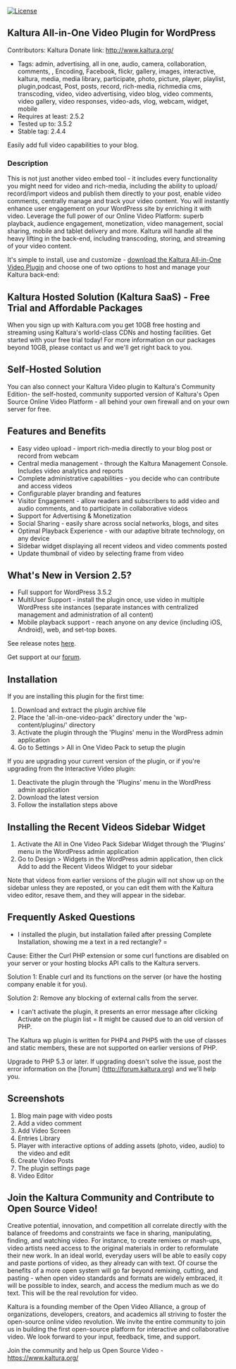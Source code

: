 [![License](https://img.shields.io/badge/license-AGPLv3-blue.svg)](http://www.gnu.org/licenses/agpl-3.0.html)

## Kaltura All-in-One Video Plugin for WordPress
Contributors: Kaltura
Donate link: http://www.kaltura.org/
* Tags: admin, advertising, all in one,  audio, camera,  collaboration, comments, , Encoding, Facebook, flickr, gallery, images, interactive, kaltura, media, media library, participate, photo, picture, player, playlist, plugin,podcast, Post, posts, record, rich-media, richmedia cms, transcoding, video, video advertising, video blog, video comments, video gallery, video responses, video-ads, vlog, webcam, widget, mobile
* Requires at least: 2.5.2
* Tested up to: 3.5.2
* Stable tag: 2.4.4

Easily add full video capabilities to your blog.

### Description

This is not just another video embed tool - it includes every functionality you might need for video and rich-media, including the ability to upload/ record/import videos and publish them directly to your post, enable video comments, centrally manage and track your video content. 
You will instantly enhance user engagement on your WordPress site by enriching it with video. Leverage the full power of our Online Video Platform: superb playback, audience engagement, monetization, video management, social sharing, mobile and tablet delivery and more. Kaltura will handle all the heavy lifting in the back-end, including transcoding, storing, and streaming of your video content.

It's simple to install, use and customize -  [download the Kaltura All-in-One Video Plugin](http://downloads.wordpress.org/plugin/all-in-one-video-pack.2.5.zip) and choose one of two options to host and manage your Kaltura back-end:

**Kaltura Hosted Solution (Kaltura SaaS) - Free Trial and Affordable Packages**
-------------
When you sign up with Kaltura.com you get 10GB free hosting and streaming using Kaltura's world-class CDNs and hosting facilities. Get started with your free trial today! For more information on our packages beyond 10GB, please contact us and we'll get right back to you. 

**Self-Hosted Solution**
-------------
You can also connect your Kaltura Video plugin to Kaltura's Community Edition- the self-hosted, community supported version of Kaltura's Open Source Online Video Platform - all behind your own firewall and on your own server for free.

**Features and Benefits**
-------------
* Easy video upload - import rich-media directly to your blog post or record from webcam
* Central media management - through the Kaltura Management Console. Includes video analytics and reports
* Complete administrative capabilities - you decide who can contribute and access videos
* Configurable player branding and features
* Visitor Engagement - allow readers and subscribers to add video and audio comments, and to participate in collaborative videos
* Support for Advertising & Monetization
* Social Sharing - easily share across social networks, blogs, and sites 
* Optimal Playback Experience - with our adaptive bitrate technology, on any device
* Sidebar widget displaying all recent videos and video comments posted
* Update thumbnail of video by selecting frame from video

**What's New in Version 2.5?**
-------------
* Full support for WordPress 3.5.2
* MultiUser Support - install the plugin once, use video in multiple WordPress site instances (separate instances with centralized management and administration of all content)
* Mobile playback support - reach anyone on any device (including iOS, Android), web, and set-top boxes.

See release notes [here](http://knowledge.kaltura.com/node/905).

Get support at our [forum](https://forum.kaltura.org).

## Installation 

If you are installing this plugin for the first time:

1. Download and extract the plugin archive file
2. Place the 'all-in-one-video-pack' directory under the 'wp-content/plugins/' directory
3. Activate the plugin through the 'Plugins' menu in the WordPress admin application
4. Go to Settings > All in One Video Pack to setup the plugin

If you are upgrading your current version of the plugin, or if you're upgrading from the Interactive Video plugin: 

1. Deactivate the plugin through the 'Plugins' menu in the WordPress admin application
2. Download the latest version
3. Follow the installation steps above

## Installing the Recent Videos Sidebar Widget

1. Activate the All in One Video Pack Sidebar Widget through the 'Plugins' menu in the WordPress admin application
2. Go to Design > Widgets in the WordPress admin application, then click Add to add the Recent Videos Widget to your sidebar 

Note that videos from earlier versions of the plugin will not show up on the sidebar unless they are reposted, or you can edit them with the Kaltura video editor, resave them, and they will appear in the sidebar.

## Frequently Asked Questions 

* I installed the plugin, but installation failed after pressing Complete Installation, showing me a text in a red rectangle? =

Cause: Either the Curl PHP extension or some curl functions are disabled on your server or your hosting blocks API calls to the Kaltura servers.

Solution 1: Enable curl and its functions on the server (or have the hosting company enable it for you).

Solution 2: Remove any blocking of external calls from the server.

* I can't activate the plugin, it presents an error message after clicking Activate on the plugin list =
It might be caused due to an old version of PHP.

The Kaltura wp plugin is written for PHP4 and PHP5 with the use of classes and static members, these are not supported on earlier versions of PHP.

Upgrade to PHP 5.3 or later. If upgrading doesn't solve the issue, post the error information on the [forum] (http://forum.kaltura.org) and we'll help you.


## Screenshots

1. Blog main page with video posts
2. Add a video comment
3. Add Video Screen
4. Entries Library
5. Player with interactive options of adding assets (photo, video, audio) to the video and edit
6. Create Video Posts
7. The plugin settings page
8. Video Editor

## Join the Kaltura Community and Contribute to Open Source Video!

Creative potential, innovation, and competition all correlate directly with the balance of freedoms and constraints we face in sharing, manipulating, finding, and watching video. For instance, to create remixes or mash-ups, video artists need access to the original materials in order to reformulate their new work. In an ideal world, everyday users will be able to easily copy and paste portions of video, as they already can with text. Of course the benefits of a more open system will go far beyond remixing, cutting, and pasting - when open video standards and formats are widely embraced, it will be possible to index, search, and access the medium much as we do text. This will be the real revolution for video. 

Kaltura is a founding member of the Open Video Alliance, a group of organizations, developers, creators, and academics all striving to foster the open-source online video revolution.  We invite the entire community to join us in building the first open-source platform for interactive and collaborative video. We look forward to your input, feedback, time, and support.

Join the community and help us Open Source Video - https://www.kaltura.org/
